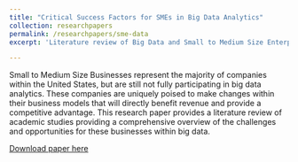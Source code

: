```yaml
---
title: "Critical Success Factors for SMEs in Big Data Analytics"
collection: researchpapers
permalink: /researchpapers/sme-data
excerpt: 'Literature review of Big Data and Small to Medium Size Enterprise Readiness.'

---
```


Small to Medium Size Businesses represent the majority of companies within the United States, but are still not fully participating in big data analytics. These companies are uniquely poised to make changes within their business models that will directly benefit revenue and provide a competitive advantage. This research paper provides a literature review of academic studies providing a comprehensive overview of the challenges and opportunities for these businesses within big data.

[Download paper here](http://academicpages.github.io/files/sme_data.pdf)

